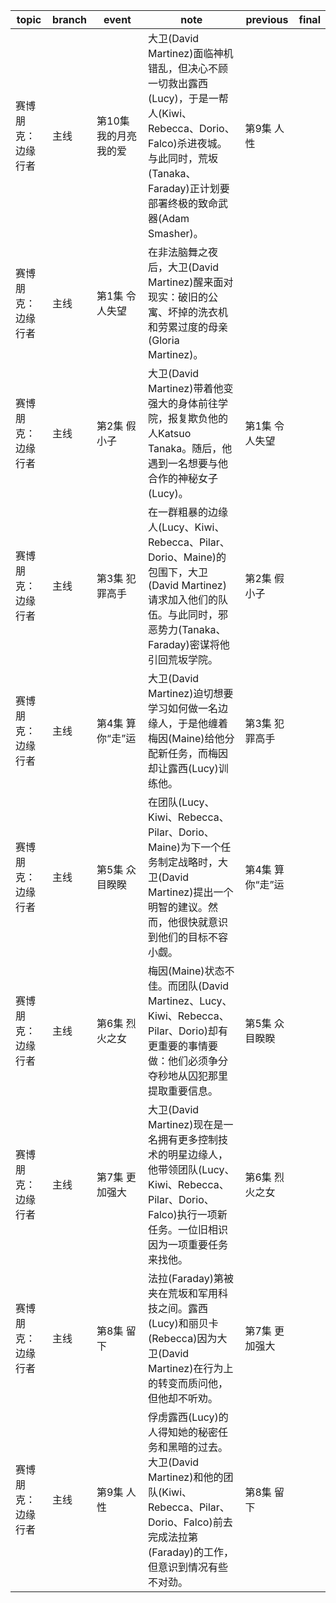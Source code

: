 | topic | branch | event | note | previous | final |
| ----- | ------ | ------| ---- | -------- | ----- |
| 赛博朋克：边缘行者 | 主线 | 第10集 我的月亮我的爱 | 大卫(David Martinez)面临神机错乱，但决心不顾一切救出露西(Lucy)，于是一帮人(Kiwi、Rebecca、Dorio、Falco)杀进夜城。与此同时，荒坂(Tanaka、Faraday)正计划要部署终极的致命武器(Adam Smasher)。 | 第9集 人性 |  |
| 赛博朋克：边缘行者 | 主线 | 第1集 令人失望 | 在非法脑舞之夜后，大卫(David Martinez)醒来面对现实：破旧的公寓、坏掉的洗衣机和劳累过度的母亲(Gloria Martinez)。 |  |  |
| 赛博朋克：边缘行者 | 主线 | 第2集 假小子 | 大卫(David Martinez)带着他变强大的身体前往学院，报复欺负他的人Katsuo Tanaka。随后，他遇到一名想要与他合作的神秘女子(Lucy)。 | 第1集 令人失望 |  |
| 赛博朋克：边缘行者 | 主线 | 第3集 犯罪高手 | 在一群粗暴的边缘人(Lucy、Kiwi、Rebecca、Pilar、Dorio、Maine)的包围下，大卫(David Martinez)请求加入他们的队伍。与此同时，邪恶势力(Tanaka、Faraday)密谋将他引回荒坂学院。 | 第2集 假小子 |  |
| 赛博朋克：边缘行者 | 主线 | 第4集 算你“走”运 | 大卫(David Martinez)迫切想要学习如何做一名边缘人，于是他缠着梅因(Maine)给他分配新任务，而梅因却让露西(Lucy)训练他。 | 第3集 犯罪高手 |  |
| 赛博朋克：边缘行者 | 主线 | 第5集 众目睽睽 | 在团队(Lucy、Kiwi、Rebecca、Pilar、Dorio、Maine)为下一个任务制定战略时，大卫(David Martinez)提出一个明智的建议。然而，他很快就意识到他们的目标不容小觑。 | 第4集 算你“走”运 |  |
| 赛博朋克：边缘行者 | 主线 | 第6集 烈火之女 | 梅因(Maine)状态不佳。而团队(David Martinez、Lucy、Kiwi、Rebecca、Pilar、Dorio)却有更重要的事情要做：他们必须争分夺秒地从囚犯那里提取重要信息。 | 第5集 众目睽睽 |  |
| 赛博朋克：边缘行者 | 主线 | 第7集 更加强大 | 大卫(David Martinez)现在是一名拥有更多控制技术的明星边缘人，他带领团队(Lucy、Kiwi、Rebecca、Pilar、Dorio、Falco)执行一项新任务。一位旧相识因为一项重要任务来找他。 | 第6集 烈火之女 |  |
| 赛博朋克：边缘行者 | 主线 | 第8集 留下 | 法拉(Faraday)第被夹在荒坂和军用科技之间。露西(Lucy)和丽贝卡(Rebecca)因为大卫(David Martinez)在行为上的转变而质问他，但他却不听劝。 | 第7集 更加强大 |  |
| 赛博朋克：边缘行者 | 主线 | 第9集 人性 | 俘虏露西(Lucy)的人得知她的秘密任务和黑暗的过去。大卫(David Martinez)和他的团队(Kiwi、Rebecca、Pilar、Dorio、Falco)前去完成法拉第(Faraday)的工作，但意识到情况有些不对劲。 | 第8集 留下 |  |
